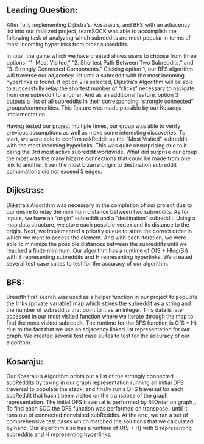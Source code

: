 ## Leading Question:
After fully implementing Dijkstra’s, Kosaraju’s, and BFS with an adjacency list into our finalized project, teamSOCK was able to accomplish the following task of analyzing which subreddits are most popular in terms of most incoming hyperlinks from other subreddits. 

In total, the game which we have created allows users to choose from three options: “1. Most Visited,” “2. Shortest Path Between Two Subreddits,” and “3. Strongly Connected Components.” Clicking option 1, our BFS algorithm will traverse our adjacency list until a subreddit with the most incoming hyperlinks is found. If option 2 is selected, Dijkstra's Algorithm will be able to successfully relay the shortest number of “clicks” necessary to navigate from one subreddit to another. And as an additional feature, option 3 outputs a llist of all subreddits in their corresponding “strongly connected” groups/communities. This feature was made possible by our Kosaraju implementation.

Having tested our project multiple times, our group was able to verify previous assumptions as well as make some interesting discoveries. To start, we were able to confirm askReddit as the “Most Visited” subreddit with the most incoming hyperlinks. This was quite unsurprising due to it being the 3rd most active subreddit worldwide. What did surprise our group the most was the many bizarre connections that could be made from one link to another. Even the most bizarre origin to destination subreddit combinations did not exceed 5 edges.


## Dijkstras: 

Dijkstra’s Algorithm was necessary in the completion of our project due to our desire to relay the minimum distance between two subreddits. As for inputs, we have an “origin” subreddit and a “destination” subreddit. Using a map data structure, we store each possible vertex and its distance to the origin. Next, we implemented a priority queue to store the correct order in which we want to access the element. And with each iteration, we were able to minimize the possible distances between the subreddits until we reached a finite minimum. Our algorithm has a runtime of O(S + Hlog(S)) with S representing subreddits and H representing hyperlinks. We created several test case suites to test for the accuracy of our algorithm.

## BFS: 

Breadth first search was used as a helper function in our project to populate the links (private variable) map which stores the subreddit as a string and the number of subreddits that point to it as an integer. This data is later accessed in our most visited function where we iterate through the map to find the most visited subreddit. The runtime for the BFS function is O(S + H) due to the fact that we use an adjacency linked list representation for our graph. We created several test case suites to test for the accuracy of our algorithm.


## Kosaraju:

Our Kosaraju’s Algorithm prints out a list of the strongly connected subReddits by taking in our graph representation running an initial DFS traversal to populate the stack, and finally run a DFS traversal for each subReddit that hasn’t been visited on the transpose of the graph representation. The initial DFS traversal is performed by fillOrder on graph_. To find each SCC the DFS function was performed on transpose_ until it runs out of connected nonvisited subReddits. At the end, we ran a set of comprehensive test cases which matched the solutions that we calculated by hand. Our algorithm also has a runtime of O(S + H) with S representing subreddits and H representing hyperlinks.
